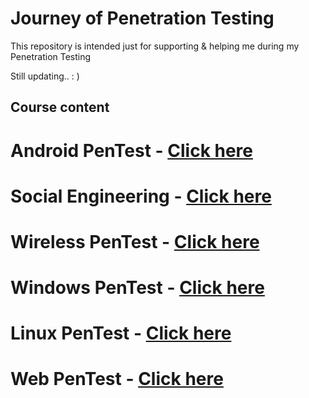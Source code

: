 # Journey of Penetration Testing

This repository is intended just for supporting & helping me during my Penetration Testing

Still updating.. : )


## Course content
# Android PenTest - [Click here](https://github.com/sarathlalup/Cyber-security/tree/master/Android)
# Social Engineering - [Click here](https://github.com/sarathlalup/Cyber-security/blob/master/Social%20Engineering%20Attacks/README.md)
# Wireless PenTest - [Click here](https://github.com/sarathlalup/Cyber-security/tree/master/Wireless%20Attacks)
# Windows PenTest - [Click here](https://github.com/sarathlalup/Cyber-security/blob/master/Windows%20Exploitaion/README.md)
# Linux PenTest - [Click here](https://github.com/sarathlalup/Cyber-security/tree/master/Linux%20Exploitation)
# Web PenTest - [Click here](https://github.com/sarathlalup/Cyber-security/blob/master/Website%20Hacking/README.md)

